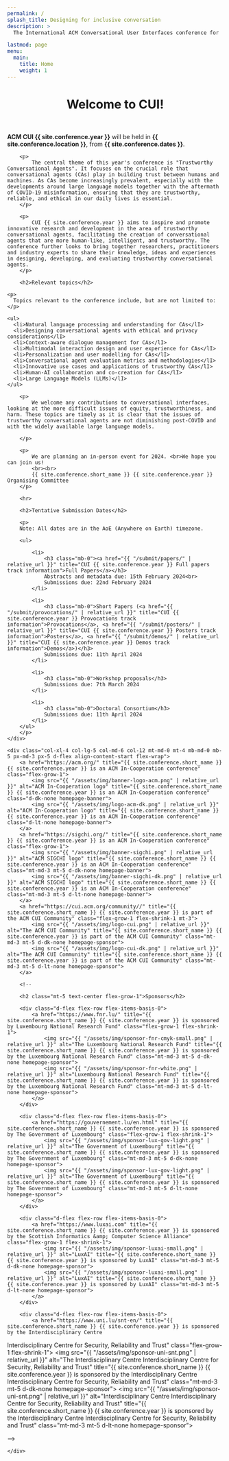 ```yaml
---
permalink: /
splash_title: Designing for inclusive conversation
description: > 
  The International ACM Conversational User Interfaces conference for !!conference.year!! will take place in !!conference.location!! from !!conference.dates!!.

lastmod: page
menu:
  main:
    title: Home
    weight: 1
---
```


<h1 style="text-align: center;">Welcome to CUI!</h1>

<br>
  
<div class="row">
    <!-- <div class="col-xl-12 col-lg-12 col-md-12 col-12"> -->
    <div class="col-xl-8 col-lg-7 col-12">
        <p>
            <strong>ACM CUI {{ site.conference.year }}</strong> will be held in <strong>{{ site.conference.location }}</strong>, from <strong>{{ site.conference.dates }}</strong>. 
        </p>

        <p>
            The central theme of this year's conference is "Trustworthy Conversational Agents". It focuses on the crucial role that conversational agents (CAs) play in building trust between humans and machines. As CAs become increasingly prevalent, especially with the developments around large language models together with the aftermath of COVID-19 misinformation, ensuring that they are trustworthy, reliable, and ethical in our daily lives is essential.
        </p>
        
        <p>
            CUI {{ site.conference.year }} aims to inspire and promote innovative research and development in the area of trustworthy conversational agents, facilitating the creation of conversational agents that are more human-like, intelligent, and trustworthy. The conference further looks to bring together researchers, practitioners and industry experts to share their knowledge, ideas and experiences in designing, developing, and evaluating trustworthy conversational agents.
        </p>
        
        <h2>Relevant topics</h2>
    
    <p>
      Topics relevant to the conference include, but are not limited to:
    </p>
    
	<ul>
      <li>Natural language processing and understanding for CAs</lI>
      <li>Designing conversational agents with ethical and privacy considerations</lI>
      <li>Context-aware dialogue management for CAs</lI>
      <li>Multimodal interaction design and user experience for CAs</lI>
      <li>Personalization and user modelling for CAs</lI>
      <li>Conversational agent evaluation metrics and methodologies</lI>
      <li>Innovative use cases and applications of trustworthy CAs</lI>
      <li>Human-AI collaboration and co-creation for CAs</lI>
      <li>Large Language Models (LLMs)</lI>
    </ul>
		
		<p>
			We welcome any contributions to conversational interfaces, looking at the more difficult issues of equity, trustworthiness, and harm. These topics are timely as it is clear that the issues of trustworthy conversational agents are not diminishing post-COVID and with the widely available large language models.

		</p>

		<p>
			We are planning an in-person event for 2024. <br>We hope you can join us!
			<br><br>
			{{ site.conference.short_name }} {{ site.conference.year }} Organising Committee
		</p>

		<hr>

		<h2>Tentative Submission Dates</h2>

		<p>
		Note: All dates are in the AoE (Anywhere on Earth) timezone.

		<ul>

			<li>
				<h3 class="mb-0"><a href="{{ "/submit/papers/" | relative_url }}" title="CUI {{ site.conference.year }} Full papers track information">Full Papers</a></h3>
				Abstracts and metadata due: 15th February 2024<br>
				Submissions due: 22nd February 2024
			</li>

			<li>
				<h3 class="mb-0">Short Papers (<a href="{{ "/submit/provocations/" | relative_url }}" title="CUI {{ site.conference.year }} Provocations track information">Provocations</a>, <a href="{{ "/submit/posters/" | relative_url }}" title="CUI {{ site.conference.year }} Posters track information">Posters</a>, <a href="{{ "/submit/demos/" | relative_url }}" title="CUI {{ site.conference.year }} Demos track information">Demos</a>)</h3>
				Submissions due: 11th April 2024
			</li>

			<li>
				<h3 class="mb-0">Workshop proposals</h3>
				Submissions due: 7th March 2024
			</li>

			<li>
				<h3 class="mb-0">Doctoral Consortium</h3>
				Submissions due: 11th April 2024
			</li>
		</ul>
		</p>
	</div>

	<div class="col-xl-4 col-lg-5 col-md-6 col-12 mt-md-0 mt-4 mb-md-0 mb-5 px-md-3 px-5 d-flex align-content-start flex-wrap">
		<a href="https://acm.org/" title="{{ site.conference.short_name }} {{ site.conference.year }} is an ACM In-Cooperation conference" class="flex-grow-1">
			<img src="{{ "/assets/img/banner-logo-acm.png" | relative_url }}" alt="ACM In-Cooperation logo" title="{{ site.conference.short_name }} {{ site.conference.year }} is an ACM In-Cooperation conference" class="d-dk-none homepage-banner">
			<img src="{{ "/assets/img/logo-acm-dk.png" | relative_url }}" alt="ACM In-Cooperation logo" title="{{ site.conference.short_name }} {{ site.conference.year }} is an ACM In-Cooperation conference" class="d-lt-none homepage-banner">
		</a>
		<a href="https://sigchi.org/" title="{{ site.conference.short_name }} {{ site.conference.year }} is an ACM In-Cooperation conference" class="flex-grow-1">
			<img src="{{ "/assets/img/banner-sigchi.png" | relative_url }}" alt="ACM SIGCHI logo" title="{{ site.conference.short_name }} {{ site.conference.year }} is an ACM In-Cooperation conference" class="mt-md-3 mt-5 d-dk-none homepage-banner">
			<img src="{{ "/assets/img/banner-sigchi-dk.png" | relative_url }}" alt="ACM SIGCHI logo" title="{{ site.conference.short_name }} {{ site.conference.year }} is an ACM In-Cooperation conference" class="mt-md-3 mt-5 d-lt-none homepage-banner">
		</a>
		<a href="https://cui.acm.org/community//" title="{{ site.conference.short_name }} {{ site.conference.year }} is part of the ACM CUI Community" class="flex-grow-1 flex-shrink-1 mt-3">
			<img src="{{ "/assets/img/logo-cui.png" | relative_url }}" alt="The ACM CUI Community" title="{{ site.conference.short_name }} {{ site.conference.year }} is part of the ACM CUI Community" class="mt-md-3 mt-5 d-dk-none homepage-sponsor">
			<img src="{{ "/assets/img/logo-cui-dk.png" | relative_url }}" alt="The ACM CUI Community" title="{{ site.conference.short_name }} {{ site.conference.year }} is part of the ACM CUI Community" class="mt-md-3 mt-5 d-lt-none homepage-sponsor">
		</a>
	
		<!--
		
		<h2 class="mt-5 text-center flex-grow-1">Sponsors</h2>
		
		<div class="d-flex flex-row flex-items-basis-0">
			<a href="https://www.fnr.lu/" title="{{ site.conference.short_name }} {{ site.conference.year }} is sponsored by Luxembourg National Research Fund" class="flex-grow-1 flex-shrink-1">
				<img src="{{ "/assets/img/sponsor-fnr-cmyk-small.png" | relative_url }}" alt="The Luxembourg National Research Fund" title="{{ site.conference.short_name }} {{ site.conference.year }} is sponsored by the Luxembourg National Research Fund" class="mt-md-3 mt-5 d-dk-none homepage-sponsor">
				<img src="{{ "/assets/img/sponsor-fnr-white.png" | relative_url }}" alt="Luxembourg National Research Fund" title="{{ site.conference.short_name }} {{ site.conference.year }} is sponsored by the Luxembourg National Research Fund" class="mt-md-3 mt-5 d-lt-none homepage-sponsor">
			</a>
		</div>
		
		<div class="d-flex flex-row flex-items-basis-0">
			<a href="https://gouvernement.lu/en.html" title="{{ site.conference.short_name }} {{ site.conference.year }} is sponsored by The Government of Luxembourg" class="flex-grow-1 flex-shrink-1">
				<img src="{{ "/assets/img/sponsor-lux-gov-light.png" | relative_url }}" alt="The Government of Luxembourg" title="{{ site.conference.short_name }} {{ site.conference.year }} is sponsored by The Government of Luxembourg" class="mt-md-3 mt-5 d-dk-none homepage-sponsor">
				<img src="{{ "/assets/img/sponsor-lux-gov-light.png" | relative_url }}" alt="The Government of Luxembourg" title="{{ site.conference.short_name }} {{ site.conference.year }} is sponsored by The Government of Luxembourg" class="mt-md-3 mt-5 d-lt-none homepage-sponsor">
			</a>
		</div>
		
		<div class="d-flex flex-row flex-items-basis-0">
			<a href="https://www.luxai.com" title="{{ site.conference.short_name }} {{ site.conference.year }} is sponsored by the Scottish Informatics &amp; Computer Science Alliance" class="flex-grow-1 flex-shrink-1">
				<img src="{{ "/assets/img/sponsor-luxai-small.png" | relative_url }}" alt="LuxAI" title="{{ site.conference.short_name }} {{ site.conference.year }} is sponsored by LuxAI" class="mt-md-3 mt-5 d-dk-none homepage-sponsor">
				<img src="{{ "/assets/img/sponsor-luxai-small.png" | relative_url }}" alt="LuxAI" title="{{ site.conference.short_name }} {{ site.conference.year }} is sponsored by LuxAI" class="mt-md-3 mt-5 d-lt-none homepage-sponsor">
			</a>
		</div>
		
		<div class="d-flex flex-row flex-items-basis-0">
			<a href="https://www.uni.lu/snt-en/" title="{{ site.conference.short_name }} {{ site.conference.year }} is sponsored by the Interdisciplinary Centre
Interdisciplinary Centre for Security, Reliability and Trust" class="flex-grow-1 flex-shrink-1">
				<img src="{{ "/assets/img/sponsor-uni-snt.png" | relative_url }}" alt="The Interdisciplinary Centre
Interdisciplinary Centre for Security, Reliability and Trust" title="{{ site.conference.short_name }} {{ site.conference.year }} is sponsored by the Interdisciplinary Centre
Interdisciplinary Centre for Security, Reliability and Trust" class="mt-md-3 mt-5 d-dk-none homepage-sponsor">
				<img src="{{ "/assets/img/sponsor-uni-snt.png" | relative_url }}" alt="Interdisciplinary Centre
Interdisciplinary Centre for Security, Reliability and Trust" title="{{ site.conference.short_name }} {{ site.conference.year }} is sponsored by the Interdisciplinary Centre
Interdisciplinary Centre for Security, Reliability and Trust" class="mt-md-3 mt-5 d-lt-none homepage-sponsor">
			</a>
		</div>
		-->
		
	</div>
</div>

